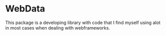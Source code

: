 # WebData

This package is a developing library with code that I find myself using alot in most cases when
dealing with webframeworks.
